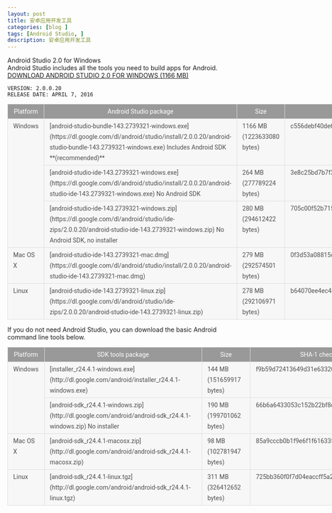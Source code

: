 ```yaml
---
layout: post
title: 安卓应用开发工具 
categories: [blog ]
tags: [Android Studio, ]
description: 安卓应用开发工具
---
```


Android Studio 2.0 for Windows<br />
Android Studio includes all the tools you need to build apps for Android.<br />
<a href="https://dl.google.com/dl/android/studio/install/2.0.0.20/android-studio-bundle-143.2739321-windows.exe">DOWNLOAD ANDROID STUDIO 2.0
FOR WINDOWS (1166 MB)</a> 

    VERSION: 2.0.0.20
    RELEASE DATE: APRIL 7, 2016
    
    
    
<table class="download" style="font-size: 14px; margin: 0.5em 1em 1em 0px; border-collapse: collapse; border-spacing: 0px; border: 0px; width: 880px; color: rgba(0, 0, 0, 0.682353); font-family: Roboto, sans-serif; line-height: 24px; background-color: #f7f7f7;">
<tbody>
<tr><th style="padding: 4px 12px; vertical-align: top; color: #ffffff; border: 1px solid #dddddd; font-weight: normal; background-color: #999999;">Platform</th><th style="padding: 4px 12px; vertical-align: top; color: #ffffff; border: 1px solid #dddddd; font-weight: normal; background-color: #999999;">Android Studio package</th><th style="padding: 4px 12px; vertical-align: top; color: #ffffff; border: 1px solid #dddddd; font-weight: normal; background-color: #999999;">Size</th><th style="padding: 4px 12px; vertical-align: top; color: #ffffff; border: 1px solid #dddddd; font-weight: normal; background-color: #999999;">SHA-1 checksum</th></tr>
<tr>
<td style="padding: 4px 12px; vertical-align: top; border: 1px solid #dddddd; background-color: inherit;" rowspan="3">Windows</td>
<td style="padding: 4px 12px; vertical-align: top; border: 1px solid #dddddd; background-color: inherit;">[android-studio-bundle-143.2739321-windows.exe](https://dl.google.com/dl/android/studio/install/2.0.0.20/android-studio-bundle-143.2739321-windows.exe)
Includes Android SDK **(recommended)**</td>
<td id="win-bundle-size" style="padding: 4px 12px; vertical-align: top; border: 1px solid #dddddd; background-color: inherit;">1166 MB 
(1223633080 bytes)</td>
<td style="padding: 4px 12px; vertical-align: top; border: 1px solid #dddddd; background-color: inherit;">c556debf40de6b5d6f6d65d169a64398e3380183</td>
</tr>
<tr>
<td style="padding: 4px 12px; vertical-align: top; border: 1px solid #dddddd; background-color: inherit;">[android-studio-ide-143.2739321-windows.exe](https://dl.google.com/dl/android/studio/install/2.0.0.20/android-studio-ide-143.2739321-windows.exe)
No Android SDK</td>
<td style="padding: 4px 12px; vertical-align: top; border: 1px solid #dddddd; background-color: inherit;">264 MB 
(277789224 bytes)</td>
<td style="padding: 4px 12px; vertical-align: top; border: 1px solid #dddddd; background-color: inherit;">3e8c25bd7b7f3aa326f7b2a349c4d67c550d13ac</td>
</tr>
<tr>
<td style="padding: 4px 12px; vertical-align: top; border: 1px solid #dddddd; background-color: inherit;">[android-studio-ide-143.2739321-windows.zip](https://dl.google.com/dl/android/studio/ide-zips/2.0.0.20/android-studio-ide-143.2739321-windows.zip)
No Android SDK, no installer</td>
<td style="padding: 4px 12px; vertical-align: top; border: 1px solid #dddddd; background-color: inherit;">280 MB 
(294612422 bytes)</td>
<td style="padding: 4px 12px; vertical-align: top; border: 1px solid #dddddd; background-color: inherit;">705c00f52b715d6a845c97979ced6f9b1b3f11c6</td>
</tr>
<tr>
<td style="padding: 4px 12px; vertical-align: top; border: 1px solid #dddddd; background-color: inherit;">Mac OS X</td>
<td style="padding: 4px 12px; vertical-align: top; border: 1px solid #dddddd; background-color: inherit;">[android-studio-ide-143.2739321-mac.dmg](https://dl.google.com/dl/android/studio/install/2.0.0.20/android-studio-ide-143.2739321-mac.dmg)</td>
<td id="mac-bundle-size" style="padding: 4px 12px; vertical-align: top; border: 1px solid #dddddd; background-color: inherit;">279 MB 
(292574501 bytes)</td>
<td style="padding: 4px 12px; vertical-align: top; border: 1px solid #dddddd; background-color: inherit;">0f3d53a08815c00912c13738abc79e82207b20ed</td>
</tr>
<tr>
<td style="padding: 4px 12px; vertical-align: top; border: 1px solid #dddddd; background-color: inherit;">Linux</td>
<td style="padding: 4px 12px; vertical-align: top; border: 1px solid #dddddd; background-color: inherit;">[android-studio-ide-143.2739321-linux.zip](https://dl.google.com/dl/android/studio/ide-zips/2.0.0.20/android-studio-ide-143.2739321-linux.zip)</td>
<td id="linux-bundle-size" style="padding: 4px 12px; vertical-align: top; border: 1px solid #dddddd; background-color: inherit;">278 MB 
(292106971 bytes)</td>
<td style="padding: 4px 12px; vertical-align: top; border: 1px solid #dddddd; background-color: inherit;">b64070ee4ec4868e9dd942b56f76864634cb0c67</td>
</tr>
</tbody>
</table>

If you do not need Android Studio, you can download the basic Android command line tools below.

<table class="download" style="font-size: 14px; margin: 0.5em 1em 1em 0px; border-collapse: collapse; border-spacing: 0px; border: 0px; width: 880px; color: rgba(0, 0, 0, 0.682353); font-family: Roboto, sans-serif; line-height: 24px; background-color: #f7f7f7;">
<tbody>
<tr><th style="padding: 4px 12px; vertical-align: top; color: #ffffff; border: 1px solid #dddddd; font-weight: normal; background-color: #999999;">Platform</th><th style="padding: 4px 12px; vertical-align: top; color: #ffffff; border: 1px solid #dddddd; font-weight: normal; background-color: #999999;">SDK tools package</th><th style="padding: 4px 12px; vertical-align: top; color: #ffffff; border: 1px solid #dddddd; font-weight: normal; background-color: #999999;">Size</th><th style="padding: 4px 12px; vertical-align: top; color: #ffffff; border: 1px solid #dddddd; font-weight: normal; background-color: #999999;">SHA-1 checksum</th></tr>
<tr>
<td style="padding: 4px 12px; vertical-align: top; border: 1px solid #dddddd; background-color: inherit;" rowspan="2">Windows</td>
<td style="padding: 4px 12px; vertical-align: top; border: 1px solid #dddddd; background-color: inherit;">[installer_r24.4.1-windows.exe](http://dl.google.com/android/installer_r24.4.1-windows.exe)</td>
<td style="padding: 4px 12px; vertical-align: top; border: 1px solid #dddddd; background-color: inherit;">144 MB 
(151659917 bytes)</td>
<td style="padding: 4px 12px; vertical-align: top; border: 1px solid #dddddd; background-color: inherit;">f9b59d72413649d31e633207e31f456443e7ea0b</td>
</tr>
<tr>
<td style="padding: 4px 12px; vertical-align: top; border: 1px solid #dddddd; background-color: inherit;">[android-sdk_r24.4.1-windows.zip](http://dl.google.com/android/android-sdk_r24.4.1-windows.zip)
No installer</td>
<td style="padding: 4px 12px; vertical-align: top; border: 1px solid #dddddd; background-color: inherit;">190 MB 
(199701062 bytes)</td>
<td style="padding: 4px 12px; vertical-align: top; border: 1px solid #dddddd; background-color: inherit;">66b6a6433053c152b22bf8cab19c0f3fef4eba49</td>
</tr>
<tr>
<td style="padding: 4px 12px; vertical-align: top; border: 1px solid #dddddd; background-color: inherit;">Mac OS X</td>
<td style="padding: 4px 12px; vertical-align: top; border: 1px solid #dddddd; background-color: inherit;">[android-sdk_r24.4.1-macosx.zip](http://dl.google.com/android/android-sdk_r24.4.1-macosx.zip)</td>
<td style="padding: 4px 12px; vertical-align: top; border: 1px solid #dddddd; background-color: inherit;">98 MB 
(102781947 bytes)</td>
<td style="padding: 4px 12px; vertical-align: top; border: 1px solid #dddddd; background-color: inherit;">85a9cccb0b1f9e6f1f616335c5f07107553840cd</td>
</tr>
<tr>
<td style="padding: 4px 12px; vertical-align: top; border: 1px solid #dddddd; background-color: inherit;">Linux</td>
<td style="padding: 4px 12px; vertical-align: top; border: 1px solid #dddddd; background-color: inherit;">[android-sdk_r24.4.1-linux.tgz](http://dl.google.com/android/android-sdk_r24.4.1-linux.tgz)</td>
<td style="padding: 4px 12px; vertical-align: top; border: 1px solid #dddddd; background-color: inherit;">311 MB 
(326412652 bytes)</td>
<td style="padding: 4px 12px; vertical-align: top; border: 1px solid #dddddd; background-color: inherit;">725bb360f0f7d04eaccff5a2d57abdd49061326d</td>
</tr>
</tbody>
</table>
